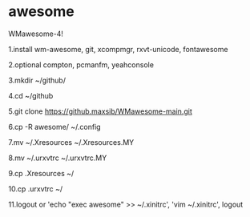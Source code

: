 # awesome 

WMawesome-4!

1.install wm-awesome, git, xcompmgr, rxvt-unicode, fontawesome

2.optional compton, pcmanfm, yeahconsole

3.mkdir ~/github/

4.cd ~/github

5.git clone https://github.maxsib/WMawesome-main.git

6.cp -R awesome/ ~/.config

7.mv ~/.Xresources ~/.Xresources.MY

8.mv ~/.urxvtrc ~/.urxvtrc.MY

9.cp .Xresources ~/

10.cp .urxvtrc ~/

11.logout or 'echo "exec awesome" >> ~/.xinitrc', 'vim ~/.xinitrc', logout
